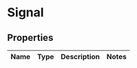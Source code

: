 

# Signal


## Properties

| Name | Type | Description | Notes |
|------------ | ------------- | ------------- | -------------|




